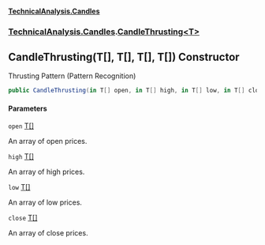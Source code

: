 #### [TechnicalAnalysis.Candles](Atypical.TechnicalAnalysis.Candles.md 'Atypical.TechnicalAnalysis.Candles')
### [TechnicalAnalysis.Candles](Atypical.TechnicalAnalysis.Candles.md#TechnicalAnalysis.Candles 'TechnicalAnalysis.Candles').[CandleThrusting&lt;T&gt;](CandleThrusting_T_.md 'TechnicalAnalysis.Candles.CandleThrusting<T>')

## CandleThrusting(T[], T[], T[], T[]) Constructor

Thrusting Pattern (Pattern Recognition)

```csharp
public CandleThrusting(in T[] open, in T[] high, in T[] low, in T[] close);
```
#### Parameters

<a name='TechnicalAnalysis.Candles.CandleThrusting_T_.CandleThrusting(T[],T[],T[],T[]).open'></a>

`open` [T](CandleThrusting_T_.md#TechnicalAnalysis.Candles.CandleThrusting_T_.T 'TechnicalAnalysis.Candles.CandleThrusting<T>.T')[[]](https://docs.microsoft.com/en-us/dotnet/api/System.Array 'System.Array')

An array of open prices.

<a name='TechnicalAnalysis.Candles.CandleThrusting_T_.CandleThrusting(T[],T[],T[],T[]).high'></a>

`high` [T](CandleThrusting_T_.md#TechnicalAnalysis.Candles.CandleThrusting_T_.T 'TechnicalAnalysis.Candles.CandleThrusting<T>.T')[[]](https://docs.microsoft.com/en-us/dotnet/api/System.Array 'System.Array')

An array of high prices.

<a name='TechnicalAnalysis.Candles.CandleThrusting_T_.CandleThrusting(T[],T[],T[],T[]).low'></a>

`low` [T](CandleThrusting_T_.md#TechnicalAnalysis.Candles.CandleThrusting_T_.T 'TechnicalAnalysis.Candles.CandleThrusting<T>.T')[[]](https://docs.microsoft.com/en-us/dotnet/api/System.Array 'System.Array')

An array of low prices.

<a name='TechnicalAnalysis.Candles.CandleThrusting_T_.CandleThrusting(T[],T[],T[],T[]).close'></a>

`close` [T](CandleThrusting_T_.md#TechnicalAnalysis.Candles.CandleThrusting_T_.T 'TechnicalAnalysis.Candles.CandleThrusting<T>.T')[[]](https://docs.microsoft.com/en-us/dotnet/api/System.Array 'System.Array')

An array of close prices.